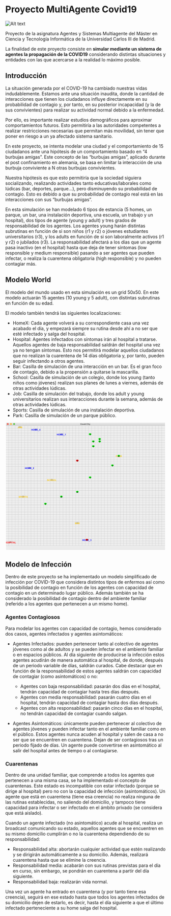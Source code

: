 # Proyecto MultiAgente Covid19

![Alt text](https://ichef.bbci.co.uk/news/800/cpsprodpb/FBA1/production/_111471446_virus.jpg "Proyecto Multiagente Covid19") 

Proyecto de la asignatura Agentes y Sistemas Multiagente del Máster en
Ciencia y Tecnología Informática de la Universidad Carlos III de Madrid.

La finalidad de este proyecto consiste en **simular mediante un sistema de
agentes la propagación de la COVID19** considerando distintas situaciones
y entidades con las que acercarse a la realidad lo máximo posible.

## Introducción 

La situación generada por el COVID-19 ha cambiado nuestras vidas indudablemente. Estamos ante una situación inaudita, donde la cantidad de interacciones que tienen los ciudadanos influye directamente en su probabilidad de contagio y, por tanto, en su posterior incapacidad (y la de sus convivientes) para realizar su actividad normal debido a la enfermedad. 

Por ello, es importante realizar estudios demográficos para aproximar comportamientos futuros. Esto permitiría a las autoridades competentes a realizar restricciones necesarias que permitan más movilidad, sin tener que poner en riesgo a un ya afectado sistema sanitario.

En este proyecto, se intenta modelar una ciudad y el comportamiento de 15 ciudadanos ante una hipótesis de un comportamiento basado en “4 burbujas amigas”. Este concepto de las “burbujas amigas”, aplicado durante el post confinamiento en alemania, se basa en limitar la interacción de una burbuja conviviente a N otras burbujas convivientes.

Nuestra hipótesis es que esto permitiría que la sociedad siguiera socializando, realizando actividades tanto educativas/laborales como lúdicas (bar, deportes, parque...), pero disminuyendo su probabilidad de contagio. Esto es debido a que su probabilidad de contagio real está en las interacciones con sus “burbujas amigas”.

En esta simulación se han modelado 6 tipos de estancia (5 homes, un parque, un bar, una instalación deportiva, una escuela, un trabajo y un hospital), dos tipos de agente (young y adult) y tres grados de responsabilidad de los agentes. Los agentes young harán distintas subrutinas en función de si son niños (r1 y r2) o jóvenes estudiantes universitarios (r3), y los adults en función de si son laboralmente activos (r1 y r2) o jubilados (r3). La responsabilidad afectará a los días que un agente pasa inactivo (en el hospital) hasta que deja de tener síntomas (low responsible y medium responsible) pasando a ser agentes que pueden infectar, o realiza la cuarentena obligatoria (high responsible) y no pueden contagiar más.


## Modelo World

El modelo del mundo usado en esta simulación es un grid 50x50. En este modelo actuarán 15 agentes (10 young y 5 adult), con distintas subrutinas en función de su edad. 

El modelo también tendrá las siguientes localizaciones:
- HomeX: Cada agente volverá a su correspondiente casa una vez acabado el día, y empezará siempre su rutina desde ahí a no ser que esté infectado y salga del hospital.
- Hospital: Agentes infectados con síntomas irán al hospital a tratarse. Aquellos agentes de baja responsabilidad saldrán del hospital una vez ya no tengan síntomas. Esto nos permitirá modelar aquellos ciudadanos que no realizan la cuarentena de 14 días obligatoria y, por tanto, pueden seguir infectando a otros agentes.
- Bar: Casilla de simulación de una interacción en un bar. Es el gran foco de contagio, debido a la propensión a quitarse la mascarilla. 
- School: Casilla de simulación de un colegio, donde los young (tanto niños como jóvenes) realizan sus planes de lunes a viernes, además de otras actividades lúdicas.
- Job: Casilla de simulación del trabajo, donde los adult y young universitarios realizan sus interacciones durante la semana, además de otras actividades lúdicas.
- Sports: Casilla de simulación de una instalación deportiva.
- Park: Casilla de simulación de un parque público.

<p align="center">
  <img src="/images/screen.png" width="500" alt="accessibility text">
</p>

    
## Modelo de Infección

Dentro de este proyecto se ha implementado un modelo simplificado de infección por COVID-19 que considera distintos tipos de enfermos así como la posibilidad de contagio en función de los agentes con capacidad de contagio en un determinado lugar público. Además también se ha considerado la posibilidad de contagio dentro del ambiente familiar (referido a los agentes que pertenecen a un mismo home).

### Agentes Contagiosos
Para modelar los agentes con capacidad de contagio, hemos considerado dos casos, agentes infectados y agentes asintomáticos:

- Agentes Infectados: pueden pertenecer tanto al colectivo de agentes jóvenes como al de adultos y se pueden infectar en el ambiente familiar o en espacios públicos. Al día siguiente de producirse la infección estos agentes acudirán de manera automática al hospital, de donde, después de un periodo variable de días, saldrán curados. Cabe destacar que en función de la responsabilidad de estos agentes saldrán con capacidad de contagiar (como asintomáticos) o no:
    - Agentes con baja responsabilidad: pasarán dos días en el hospital, tendrán capacidad de contagiar hasta tres días después.
    - Agentes con media responsabilidad: pasarán cuatro días en el hospital, tendrán capacidad de contagiar hasta dos días después.
    - Agentes con alta responsabilidad: pasarán cinco días en el hospital, no tendrán capacidad de contagiar cuando salgan.

- Agentes Asintomáticos: únicamente pueden pertenecer al colectivo de agentes jóvenes y pueden infectar tanto en el ambiente familiar como en el público. Estos agentes nunca acuden al hospital y salen de casa a no ser que se encuentren en cuarentena. Dejan de ser contagiosos tras un periodo fijado de días. Un agente puede convertirse en asintomático al salir del hospital antes de tiempo o al contagiarse.



### Cuarentenas
Dentro de una unidad familiar, que comprende a todos los agentes que pertenecen a una misma casa, se ha implementado el concepto de cuarentenas. Este estado es incompatible con estar infectado (porque se dirige al hospital) pero no con la capacidad de infección (asintomáticos). Un agente que está en cuarentena (tiene esa creencia) no realiza ninguna de las rutinas establecidas, no saliendo del domicilio, y tampoco tiene capacidad para infectar o ser infectado en el ámbito privado (se considera que está aislado).

Cuando un agente infectado (no asintomático) acude al hospital, realiza un broadcast comunicando su estado, aquellos agentes que se encuentren en su mismo domicilio cumplirán o no la cuarentena dependiendo de su responsabilidad:

- Responsabilidad alta: abortarán cualquier actividad que estén realizando y se dirigirán automáticamente a su domicilio. Además, realizará cuarentena hasta que se elimine la creencia.
- Responsabilidad media: acabarán con sus rutinas previstas para el día en curso, sin embargo, se pondrán en cuarentena a partir del día siguiente.
- Responsabilidad baja: realizarán vida normal.

Una vez un agente ha entrado en cuarentena (y por tanto tiene esa creencia), seguirá en ese estado hasta que todos los agentes infectados de su domicilio dejen de estarlo, es decir, hasta el día siguiente a que el último infectado perteneciente a su home salga del hospital.


